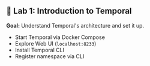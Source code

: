 ## 🧩 Lab 1: Introduction to Temporal

**Goal:** Understand Temporal's architecture and set it up.

- Start Temporal via Docker Compose
- Explore Web UI (`localhost:8233`)
- Install Temporal CLI
- Register namespace via CLI
